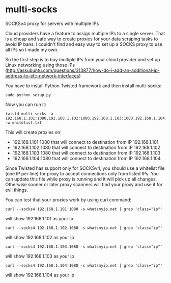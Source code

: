 multi-socks
===========

SOCKSv4 proxy for servers with multiple IPs

Cloud providers have a feature to assign multiple IPs to a single server. That is a cheap and 
safe way to create proxies for your data scraping tasks to avoid IP bans.
I couldn't find and easy way to set up a SOCKS proxy to use all IPs so I made my own.

So the first step is to buy multiple IPs from your cloud provider and set up Linux networking using
those IPs (http://askubuntu.com/questions/313877/how-do-i-add-an-additional-ip-address-to-etc-network-interfaces)

You have to install Python Twisted framework and then install multi-socks:

    sudo python setup.py

Now you can run it:

    twistd multi-socks -a 192.168.1.101:1080,192.168.1.102:1080,192.168.1.103:1080,192.168.1.104:1080 -w whitelist.txt

This will create proxies on:

- 192.168.1.101:1080 that will connect to destination from IP 192.168.1.101
- 192.168.1.102:1080 that will connect to destination from IP 192.168.1.102
- 192.168.1.103:1080 that will connect to destination from IP 192.168.1.103
- 192.168.1.104:1080 that will connect to destination from IP 192.168.1.104

Since Twisted has support only for SOCKSv4, you should use a whitelist file (one IP per line) for proxy to accept connections only from listed IPs. You can update this file while proxy is running and it will pick up all changes.
Otherwise sooner or later proxy scanners will find your proxy and use it for evil things.

You can test that your proxies work by using curl command:

    curl --socks4 192.168.1.101:1080 -s whatsmyip.net | grep 'class="ip"' 

will show  192.168.1.101 as your ip

    curl --socks4 192.168.1.102:1080 -s whatsmyip.net | grep 'class="ip"' 

will show  192.168.1.102 as your ip

    curl --socks4 192.168.1.103:1080 -s whatsmyip.net | grep 'class="ip"' 

will show  192.168.1.103 as your ip

    curl --socks4 192.168.1.104:1080 -s whatsmyip.net | grep 'class="ip"' 

will show  192.168.1.104 as your ip
